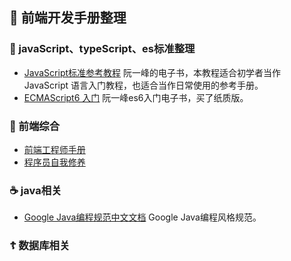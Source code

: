## 📖 前端开发手册整理
### 🎃 javaScript、typeScript、es标准整理
* [JavaScript标准参考教程](https://wangdoc.com/javascript/) 阮一峰的电子书，本教程适合初学者当作 JavaScript 语言入门教程，也适合当作日常使用的参考手册。
* [ECMAScript6 入门](http://es6.ruanyifeng.com/#docs/intro) 阮一峰es6入门电子书，买了纸质版。
### 🍔 前端综合
* [前端工程师手册](https://leohxj.gitbooks.io/front-end-database/content/html-and-css-basic/index.html) 
* [程序员自我修养](https://leohxj.gitbooks.io/a-programmer-prepares/content/)
### ☕️ java相关
* [Google Java编程规范中文文档](https://jervyshi.gitbooks.io/google-java-styleguide-zh/content/javadoc/index.html) Google Java编程风格规范。
### ☦️ 数据库相关